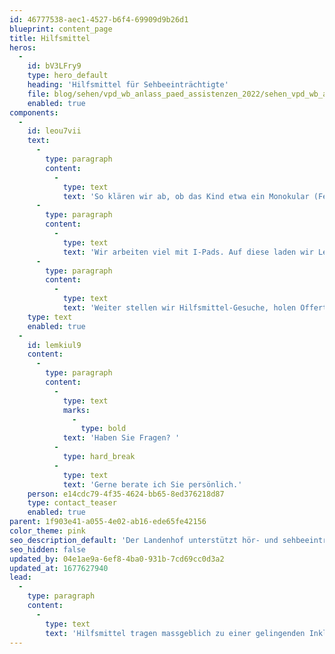 ```yaml
---
id: 46777538-aec1-4527-b6f4-69909d9b26d1
blueprint: content_page
title: Hilfsmittel
heros:
  -
    id: bV3LFry9
    type: hero_default
    heading: 'Hilfsmittel für Sehbeeinträchtigte'
    file: blog/sehen/vpd_wb_anlass_paed_assistenzen_2022/sehen_vpd_wb_anlass_paed_assistenzen_2022-03.jpg
    enabled: true
components:
  -
    id: leou7vii
    text:
      -
        type: paragraph
        content:
          -
            type: text
            text: 'So klären wir ab, ob das Kind etwa ein Monokular (Fernröhre), einen Schrägpultaufsatz oder eine spezielle Beleuchtung braucht. '
      -
        type: paragraph
        content:
          -
            type: text
            text: 'Wir arbeiten viel mit I-Pads. Auf diese laden wir Lehrmittel. Und zwar so, dass die Schüler:innen reinschreiben können und auch die Lehrpersonen Zugriff darauf haben. Oder wir scannen Lehrmittel ein, welche nicht digital vorliegen und machen sie «bearbeitbar» für die Schüler:innen. '
      -
        type: paragraph
        content:
          -
            type: text
            text: 'Weiter stellen wir Hilfsmittel-Gesuche, holen Offerten ein und schreiben entsprechende Anträge zuhanden der IV.'
    type: text
    enabled: true
  -
    id: lemkiul9
    content:
      -
        type: paragraph
        content:
          -
            type: text
            marks:
              -
                type: bold
            text: 'Haben Sie Fragen? '
          -
            type: hard_break
          -
            type: text
            text: 'Gerne berate ich Sie persönlich.'
    person: e14cdc79-4f35-4624-bb65-8ed376218d87
    type: contact_teaser
    enabled: true
parent: 1f903e41-a055-4e02-ab16-ede65fe42156
color_theme: pink
seo_description_default: 'Der Landenhof unterstützt hör- und sehbeeinträchtigte Kinder & Jugendliche in ihrem selbstbestimmten Leben durch Förderung ihrer Fähigkeiten & Entwicklung'
seo_hidden: false
updated_by: 04e1ae9a-6ef8-4ba0-931b-7cd69cc0d3a2
updated_at: 1677627940
lead:
  -
    type: paragraph
    content:
      -
        type: text
        text: 'Hilfsmittel tragen massgeblich zu einer gelingenden Inklusion von sehbeeinträchtigten Kindern in Regelklassen bei. Wir helfen dabei, die beste technische Unterstützung zu finden.'
---
```


